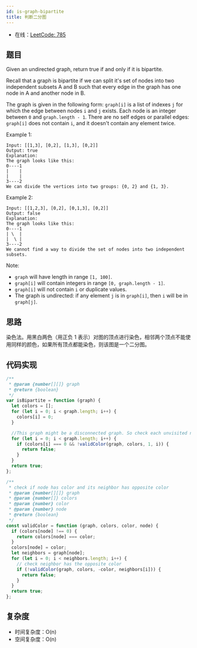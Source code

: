```yaml
---
id: is-graph-bipartite
title: 判断二分图
---
```


- 在线：[LeetCode: 785](https://leetcode.com/problems/is-graph-bipartite/)

## 题目

Given an undirected graph, return true if and only if it is bipartite.

Recall that a graph is bipartite if we can split it's set of nodes into two independent subsets A and B such that every edge in the graph has one node in A and another node in B.

The graph is given in the following form: `graph[i]` is a list of indexes `j` for which the edge between nodes `i` and `j` exists. Each node is an integer between `0` and `graph.length - 1`. There are no self edges or parallel edges: `graph[i]` does not contain `i`, and it doesn't contain any element twice.

Example 1:

```text
Input: [[1,3], [0,2], [1,3], [0,2]]
Output: true
Explanation:
The graph looks like this:
0----1
|    |
|    |
3----2
We can divide the vertices into two groups: {0, 2} and {1, 3}.
```

Example 2:

```text
Input: [[1,2,3], [0,2], [0,1,3], [0,2]]
Output: false
Explanation:
The graph looks like this:
0----1
| \  |
|  \ |
3----2
We cannot find a way to divide the set of nodes into two independent subsets.
```

Note:

- `graph` will have length in range `[1, 100]`.
- `graph[i]` will contain integers in range `[0, graph.length - 1]`.
- `graph[i]` will not contain `i` or duplicate values.
- The graph is undirected: if any element `j` is in `graph[i]`, then `i` will be in `graph[j]`.

## 思路

染色法。用黑白两色（用正负 1 表示）对图的顶点进行染色，相邻两个顶点不能使用同样的颜色，如果所有顶点都能染色，则该图是一个二分图。

## 代码实现

```js
/**
 * @param {number[][]} graph
 * @return {boolean}
 */
var isBipartite = function (graph) {
  let colors = [];
  for (let i = 0; i < graph.length; i++) {
    colors[i] = 0;
  }

  //This graph might be a disconnected graph. So check each unvisited node.
  for (let i = 0; i < graph.length; i++) {
    if (colors[i] === 0 && !validColor(graph, colors, 1, i)) {
      return false;
    }
  }
  return true;
};

/**
 * check if node has color and its neighbor has opposite color
 * @param {number[][]} graph
 * @param {number[]} colors
 * @param {number} color
 * @param {number} node
 * @return {boolean}
 */
const validColor = function (graph, colors, color, node) {
  if (colors[node] !== 0) {
    return colors[node] === color;
  }
  colors[node] = color;
  let neighbors = graph[node];
  for (let i = 0; i < neighbors.length; i++) {
    // check neighbor has the opposite color
    if (!validColor(graph, colors, -color, neighbors[i])) {
      return false;
    }
  }
  return true;
};
```

## 复杂度

- 时间复杂度：O(n)
- 空间复杂度：O(n)
